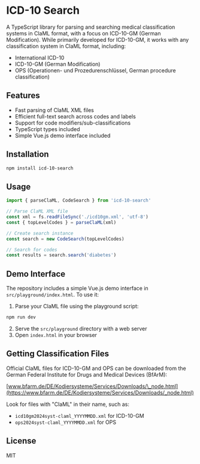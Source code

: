 # ICD-10 Search

A TypeScript library for parsing and searching medical classification systems in ClaML format, with a focus on ICD-10-GM (German Modification). While primarily developed for ICD-10-GM, it works with any classification system in ClaML format, including:

- International ICD-10
- ICD-10-GM (German Modification)
- OPS (Operationen- und Prozedurenschlüssel, German procedure classification)

## Features

- Fast parsing of ClaML XML files
- Efficient full-text search across codes and labels
- Support for code modifiers/sub-classifications
- TypeScript types included
- Simple Vue.js demo interface included

## Installation

```bash
npm install icd-10-search
```

## Usage

```typescript
import { parseClaML, CodeSearch } from 'icd-10-search'

// Parse ClaML XML file
const xml = fs.readFileSync('./icd10gm.xml', 'utf-8')
const { topLevelCodes } = parseClaML(xml)

// Create search instance
const search = new CodeSearch(topLevelCodes)

// Search for codes
const results = search.search('diabetes')
```

## Demo Interface

The repository includes a simple Vue.js demo interface in `src/playground/index.html`. To use it:

1. Parse your ClaML file using the playground script:

```bash
npm run dev
```

2. Serve the `src/playground` directory with a web server
3. Open `index.html` in your browser

## Getting Classification Files

Official ClaML files for ICD-10-GM and OPS can be downloaded from the German Federal Institute for Drugs and Medical Devices (BfArM):

[www.bfarm.de/DE/Kodiersysteme/Services/Downloads/\_node.html](https://www.bfarm.de/DE/Kodiersysteme/Services/Downloads/_node.html)

Look for files with "ClaML" in their name, such as:

- `icd10gm2024syst-claml_YYYYMMDD.xml` for ICD-10-GM
- `ops2024syst-claml_YYYYMMDD.xml` for OPS

## License

MIT
